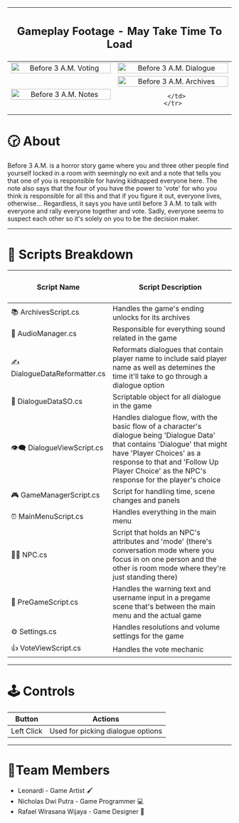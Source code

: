<table width="100%">
  <thead>
    <tr>    
      <th colspan="2">
        <h2>Gameplay Footage - May Take Time To Load</h2>
      </th>
    </tr>
  </thead>
  <tbody> 
    <tr>
      <td align="center"> 
        <img src="https://github.com/user-attachments/assets/97b5049e-1ec6-4436-a246-63e4134bd859" alt="Before 3 A.M. Voting" width="100%">
      </td>
      <td align="center">
        <img src="https://github.com/user-attachments/assets/b25d0736-1dbf-4303-93a7-9d3383e8a359" alt="Before 3 A.M. Dialogue" width="100%"> 
      </td>
    </tr>
    <tr>
      <td align="center">
        <img src="https://github.com/user-attachments/assets/c084e6a9-c929-4f7f-add1-460c7345e4f2" alt="Before 3 A.M. Notes" width="100%"> 
      </td>
      <td align="center"> 
        <img src="https://github.com/user-attachments/assets/8bb0dc31-1c4a-43bc-ad32-e8d485122e31" alt="Before 3 A.M. Archives" width="100%">

      </td>
    </tr>
  </tbody>
</table>

# 🕝 About
Before 3 A.M. is a horror story game where you and three other people find yourself locked in a room with seemingly no exit and a note that tells you that one of you is responsible for having kidnapped everyone here. The note also says that the four of you have the power to 'vote' for who you think is responsible for all this and that if you figure it out, everyone lives, otherwise... Regardless, it says you have until before 3 A.M. to talk with everyone and rally everyone together and vote. Sadly, everyone seems to suspect each other so it's solely on you to be the decision maker.

---

# 📜 Scripts Breakdown

<table width="100%">
  <thead>
    <tr>
      <th width="33%">
        <h4>
          <a>Script Name</a>
        </h4>
      </th>
      <th width="67%">
        <h4>
          <a>Script Description</a>
        </h4>
      </th>
    </tr>
  </thead>
  <tbody>
    <tr>
      <td>
        📚 ArchivesScript.cs
      </td>
      <td>
        Handles the game's ending unlocks for its archives
      </td>
    </tr>
    <tr>
      <td>
        🎵 AudioManager.cs
      </td>
      <td>
        Responsible for everything sound related in the game
      </td>
    </tr>
    <tr>
      <td>
        ✍️ DialogueDataReformatter.cs
      </td>
      <td>
        Reformats dialogues that contain player name to include said player name as well as detemines the time it'll take to go through a dialogue option
      </td>
    </tr>
    <tr>
      <td>
        💬 DialogueDataSO.cs
      </td>
      <td>
        Scriptable object for all dialogue in the game
      </td>
    </tr>
    <tr>
      <td>
        👁️‍🗨️ DialogueViewScript.cs
      </td>
      <td>
        Handles dialogue flow, with the basic flow of a character's dialogue being 'Dialogue Data' that contains 'Dialogue' that might have 'Player Choices' as a response to that and 'Follow Up Player Choice' as the NPC's response for the player's choice
      </td>
    </tr>
    <tr>
      <td>
        🎮 GameManagerScript.cs
      </td>
      <td>
        Script for handling time, scene changes and panels
      </td>
    </tr>
    <tr>
      <td>
        ⏰ MainMenuScript.cs
      </td>
      <td>
        Handles everything in the main menu
      </td>
    </tr>
    <tr>
      <td>
        🧑‍🦲 NPC.cs
      </td>
      <td>
        Script that holds an NPC's attributes and 'mode' (there's conversation mode where you focus in on one person and the other is room mode where they're just standing there)
      </td>
    </tr>
    <tr>
      <td>
        🎥 PreGameScript.cs
      </td>
      <td>
        Handles the warning text and username input in a pregame scene that's between the main menu and the actual game
      </td>
    </tr>
    <tr>
      <td>
        ⚙️ Settings.cs
      </td>
      <td>
        Handles resolutions and volume settings for the game
      </td>
    </tr>
    <tr>
      <td>
        👍 VoteViewScript.cs
      </td>
      <td>
        Handles the vote mechanic 
      </td>
    </tr>
  </tbody>
</table>

---
# 🕹️ Controls
| Button | Actions |
|---|---|
| Left Click | Used for picking dialogue options |

---
# 📰Team Members
* Leonardi - Game Artist 🖌️
* Nicholas Dwi Putra - Game Programmer 💻
* Rafael Wirasana Wijaya - Game Designer 📃

